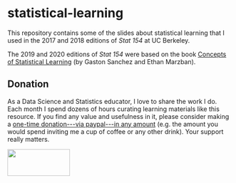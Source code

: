 # statistical-learning

This repository contains some of the slides about statistical learning
that I used in the 2017 and 2018 editions of _Stat 154_ at UC Berkeley.

The 2019 and 2020 editions of _Stat 154_ were based on the book
<a href="https://allmodelsarewrong.github.io">Concepts of Statistical Learning</a> (by Gaston Sanchez and Ethan Marzban).



## Donation

As a Data Science and Statistics educator, I love to share the work I do.
Each month I spend dozens of hours curating learning materials like this resource.
If you find any value and usefulness in it, please consider making 
a <a href="https://www.paypal.com/donate?business=ZF6U7K5MW25W2&currency_code=USD" target="_blank">one-time donation---via paypal---in any amount</a> (e.g. the amount you would spend inviting me a cup of coffee or any other drink). Your support really matters.

<a href="https://www.paypal.com/donate?business=ZF6U7K5MW25W2&currency_code=USD" target="_blank"><img src="https://www.gastonsanchez.com/images/donate.png" width="140" height="60"/></a>
